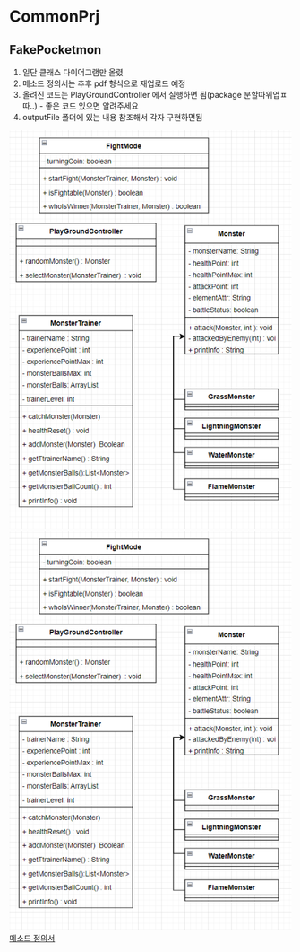 # CommonPrj

## FakePocketmon
1. 일단 클래스 다이어그램만 올렸
2. 메소드 정의서는 추후 pdf 형식으로 재업로드 예정
3. 올려진 코드는 PlayGroundController 에서 실행하면 됨(package 분할따위업ㅍ따..) - 좋은 코드 있으면 알려주세요
4. outputFile 폴더에 있는 내용 참조해서 각자 구현하면됨

![클래스다이어그램](https://github.com/yawooch/CommonPrj/blob/main/FakePocketmon/output_file/%ED%81%B4%EB%9E%98%EC%8A%A4.%EB%8B%A4%EC%9D%B4%EC%96%B4%EA%B7%B8%EB%9E%A8.png)
![메소드정의서](https://github.com/yawooch/CommonPrj/blob/main/FakePocketmon/output_file/%ED%81%B4%EB%9E%98%EC%8A%A4.%EB%8B%A4%EC%9D%B4%EC%96%B4%EA%B7%B8%EB%9E%A8.png)
<a href ="https://github.com/yawooch/CommonPrj/blob/main/FakePocketmon/output_file/%EB%A9%94%EC%86%8C%EB%93%9C%EC%A0%95%EC%9D%98%EC%84%9C.pdf" taget ="blank" >메소드 정의서</a>
